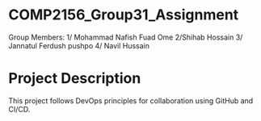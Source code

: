 # COMP2156_Group31_Assignment
Group Members:
1/ Mohammad Nafish Fuad Ome
2/Shihab Hossain
3/ Jannatul Ferdush pushpo
4/ Navil Hussain
# Project Description
This project follows DevOps principles for collaboration using GitHub and CI/CD.